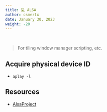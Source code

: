 ```yaml
---
title: 💻 ALSA
author: csmertx
date: January 30, 2023
weight: -20
---
```


<br />

> For tiling window manager scripting, etc.

## Acquire physical device ID

- ```aplay -l```

## Resources

- [AlsaProject](https://alsa-project.org/wiki/Main_Page)